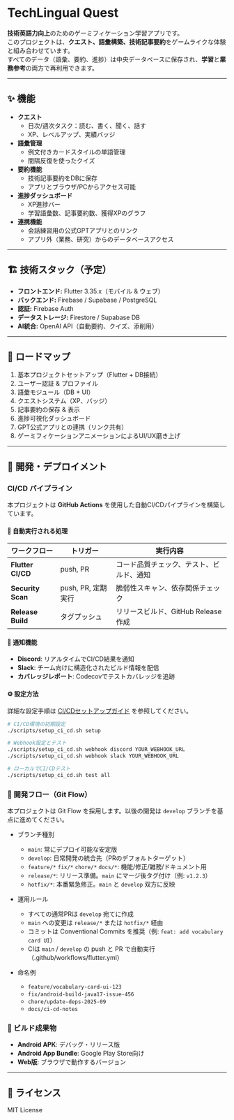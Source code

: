 # TechLingual Quest

**技術英語力向上**のためのゲーミフィケーション学習アプリです。  
このプロジェクトは、**クエスト、語彙構築、技術記事要約**をゲームライクな体験と組み合わせています。  
すべてのデータ（語彙、要約、進捗）は中央データベースに保存され、**学習**と**業務参考**の両方で再利用できます。

---

## ✨ 機能

- **クエスト**
  - 日次/週次タスク：読む、書く、聞く、話す
  - XP、レベルアップ、実績バッジ
- **語彙管理**
  - 例文付きカードスタイルの単語管理
  - 間隔反復を使ったクイズ
- **要約機能**
  - 技術記事要約をDBに保存
  - アプリとブラウザ/PCからアクセス可能
- **進捗ダッシュボード**
  - XP進捗バー
  - 学習語彙数、記事要約数、獲得XPのグラフ
- **連携機能**
  - 会話練習用の公式GPTアプリとのリンク
  - アプリ外（業務、研究）からのデータベースアクセス

---

## 🏗️ 技術スタック（予定）

- **フロントエンド:** Flutter 3.35.x（モバイル & ウェブ）
- **バックエンド:** Firebase / Supabase / PostgreSQL
- **認証:** Firebase Auth
- **データストレージ:** Firestore / Supabase DB
- **AI統合:** OpenAI API（自動要約、クイズ、添削用）

---

## 🚀 ロードマップ

1. 基本プロジェクトセットアップ（Flutter + DB接続）
2. ユーザー認証 & プロファイル
3. 語彙モジュール（DB + UI）
4. クエストシステム（XP、バッジ）
5. 記事要約の保存 & 表示
6. 進捗可視化ダッシュボード
7. GPT公式アプリとの連携（リンク共有）
8. ゲーミフィケーションアニメーションによるUI/UX磨き上げ

---

## 🔧 開発・デプロイメント

### CI/CD パイプライン

本プロジェクトは **GitHub Actions** を使用した自動CI/CDパイプラインを構築しています。

#### 🚀 自動実行される処理

| ワークフロー | トリガー | 実行内容 |
|-------------|----------|----------|
| **Flutter CI/CD** | push, PR | コード品質チェック、テスト、ビルド、通知 |
| **Security Scan** | push, PR, 定期実行 | 脆弱性スキャン、依存関係チェック |
| **Release Build** | タグプッシュ | リリースビルド、GitHub Release作成 |

#### 📢 通知機能

- **Discord**: リアルタイムでCI/CD結果を通知
- **Slack**: チーム向けに構造化されたビルド情報を配信
- **カバレッジレポート**: Codecovでテストカバレッジを追跡

#### ⚙️ 設定方法

詳細な設定手順は [CI/CDセットアップガイド](docs/ci-cd-setup.md) を参照してください。

```bash
# CI/CD環境の初期設定
./scripts/setup_ci_cd.sh setup

# Webhook設定とテスト
./scripts/setup_ci_cd.sh webhook discord YOUR_WEBHOOK_URL
./scripts/setup_ci_cd.sh webhook slack YOUR_WEBHOOK_URL

# ローカルでCI/CDテスト
./scripts/setup_ci_cd.sh test all
```

### 🧭 開発フロー（Git Flow）

本プロジェクトは Git Flow を採用します。以後の開発は `develop` ブランチを基点に進めてください。

- ブランチ種別
  - `main`: 常にデプロイ可能な安定版
  - `develop`: 日常開発の統合先（PRのデフォルトターゲット）
  - `feature/*` `fix/*` `chore/*` `docs/*`: 機能/修正/雑務/ドキュメント用
  - `release/*`: リリース準備。`main` にマージ後タグ付け（例: `v1.2.3`）
  - `hotfix/*`: 本番緊急修正。`main` と `develop` 双方に反映

- 運用ルール
  - すべての通常PRは `develop` 宛てに作成
  - `main` への変更は `release/*` または `hotfix/*` 経由
  - コミットは Conventional Commits を推奨（例: `feat: add vocabulary card UI`）
  - CIは `main` / `develop` の push と PR で自動実行（.github/workflows/flutter.yml）

- 命名例
  - `feature/vocabulary-card-ui-123`
  - `fix/android-build-java17-issue-456`
  - `chore/update-deps-2025-09`
  - `docs/ci-cd-notes`

### 📱 ビルド成果物

- **Android APK**: デバッグ・リリース版
- **Android App Bundle**: Google Play Store向け
- **Web版**: ブラウザで動作するバージョン

---

## 📜 ライセンス
MIT License
